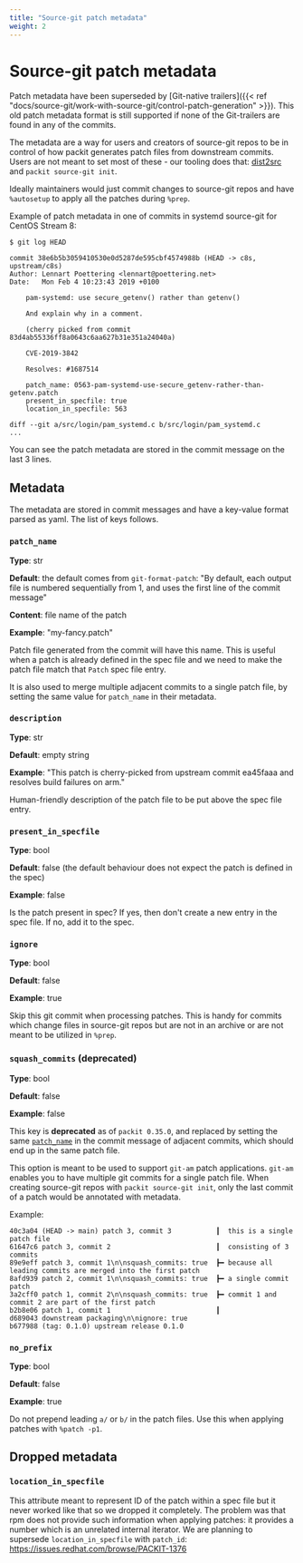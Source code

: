 ```yaml
---
title: "Source-git patch metadata"
weight: 2
---
```


# Source-git patch metadata

Patch metadata have been superseded by
[Git-native trailers]({{< ref "docs/source-git/work-with-source-git/control-patch-generation" >}}).
This old patch metadata format is still supported if none of
the Git-trailers are found in any of the commits.

The metadata are a way for users and creators of source-git repos to be in
control of how packit generates patch files from downstream commits. Users are
not meant to set most of these - our tooling does that:
[dist2src](https://github.com/packit/dist-git-to-source-git) and `packit
source-git init`.

Ideally maintainers would just commit changes to source-git repos and have
`%autosetup` to apply all the patches during `%prep`.

Example of patch metadata in one of commits in systemd source-git for CentOS
Stream 8:
```
$ git log HEAD

commit 38e6b5b3059410530e0d5287de595cbf4574988b (HEAD -> c8s, upstream/c8s)
Author: Lennart Poettering <lennart@poettering.net>
Date:   Mon Feb 4 10:23:43 2019 +0100

    pam-systemd: use secure_getenv() rather than getenv()

    And explain why in a comment.

    (cherry picked from commit 83d4ab55336ff8a0643c6aa627b31e351a24040a)

    CVE-2019-3842

    Resolves: #1687514

    patch_name: 0563-pam-systemd-use-secure_getenv-rather-than-getenv.patch
    present_in_specfile: true
    location_in_specfile: 563

diff --git a/src/login/pam_systemd.c b/src/login/pam_systemd.c
...
```

You can see the patch metadata are stored in the commit message on the last 3
lines.

## Metadata

The metadata are stored in commit messages and have a key-value format parsed as
yaml. The list of keys follows.

### `patch_name`

**Type**: str

**Default**: the default comes from `git-format-patch`: "By default, each
output file is numbered sequentially from 1, and uses the first line of the
commit message"

**Content**: file name of the patch

**Example**: "my-fancy.patch"

Patch file generated from the commit will have this name. This
is useful when a patch is already defined in the spec file and we need to make
the patch file match that `Patch` spec file entry.

It is also used to merge multiple adjacent commits to a single patch file, by
setting the same value for `patch_name` in their metadata.

### `description`

**Type**: str

**Default**: empty string

**Example**: "This patch is cherry-picked from upstream commit ea45faaa and
resolves build failures on arm."

Human-friendly description of the patch file to be put above the spec file entry.

### `present_in_specfile`

**Type**: bool

**Default**: false (the default behaviour does not expect the patch is defined
in the spec)

**Example**: false

Is the patch present in spec? If yes, then don't create a new entry in the spec
file. If no, add it to the spec.

### `ignore`

**Type**: bool

**Default**: false

**Example**: true

Skip this git commit when processing patches. This is handy for commits which
change files in source-git repos but are not in an archive or are not meant to
be utilized in `%prep`.

### `squash_commits` (deprecated)

**Type**: bool

**Default**: false

**Example**: false

This key is **deprecated** as of `packit 0.35.0`, and replaced by setting the
same [`patch_name`](#patch_name) in the commit message of adjacent commits, which should end
up in the same patch file.

This option is meant to be used to support `git-am` patch applications.
`git-am` enables you to have multiple git commits for a single patch file.
When creating source-git repos with `packit source-git init`, only the last
commit of a patch would be annotated with metadata.

Example:

```
40c3a04 (HEAD -> main) patch 3, commit 3           ┃  this is a single patch file
61647c6 patch 3, commit 2                          ┃  consisting of 3 commits
89e9eff patch 3, commit 1\n\nsquash_commits: true  ┣━ because all leading commits are merged into the first patch
8afd939 patch 2, commit 1\n\nsquash_commits: true  ┣━ a single commit patch
3a2cff0 patch 1, commit 2\n\nsquash_commits: true  ┣━ commit 1 and commit 2 are part of the first patch
b2b8e06 patch 1, commit 1                          ┃
d689043 downstream packaging\n\nignore: true
b677988 (tag: 0.1.0) upstream release 0.1.0
```

### `no_prefix`

**Type**: bool

**Default**: false

**Example**: true

Do not prepend leading `a/` or `b/` in the patch files. Use this when applying
patches with `%patch -p1`.


## Dropped metadata

### `location_in_specfile`

This attribute meant to represent ID of the patch within a spec file but it
never worked like that so we dropped it completely. The problem was that rpm
does not provide such information when applying patches: it provides a number
which is an unrelated internal iterator. We are planning to supersede
`location_in_specfile` with `patch_id`:
https://issues.redhat.com/browse/PACKIT-1376
